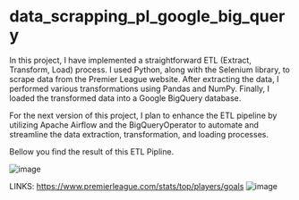 ﻿# data_scrapping_pl_google_big_query
 
In this project, I have implemented a straightforward ETL (Extract, Transform, Load) process. I used Python, along with the Selenium library, to scrape data from the Premier League website. After extracting the data, I performed various transformations using Pandas and NumPy. Finally, I loaded the transformed data into a Google BigQuery database.

For the next version of this project, I plan to enhance the ETL pipeline by utilizing Apache Airflow and the BigQueryOperator to automate and streamline the data extraction, transformation, and loading processes.

Bellow you find the result of this ETL Pipline.

![image](https://github.com/hamza99-elback/data_scrapping_pl/assets/61594804/863c317b-935a-474d-b5c6-6306b64a405a)

LINKS: https://www.premierleague.com/stats/top/players/goals
![image](https://github.com/hamza99-elback/data_scrapping_pl/assets/61594804/180c0dc2-1211-4478-8e4d-7b4b968d8d69)
